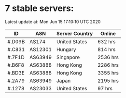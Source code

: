 # 7 stable servers:

Latest update at: Mon Jun 15 17:10:10 UTC 2020

| ID | ASN | Server Country | Online |
| -- | --- | -------------- | ------ |
| #.D09B | AS174 | United States | 632 hrs |
| #.C831 | AS12301 | Hungary | 814 hrs |
| #.7F1D | AS63949 | Singapore | 2536 hrs |
| #.B6F8 | AS63888 | Hong Kong | 2286 hrs |
| #.BD3E | AS63888 | Hong Kong | 3355 hrs |
| #.2A79 | AS63949 | Japan | 2195 hrs |
| #.1278 | AS23033 | United States | 97 hrs |

